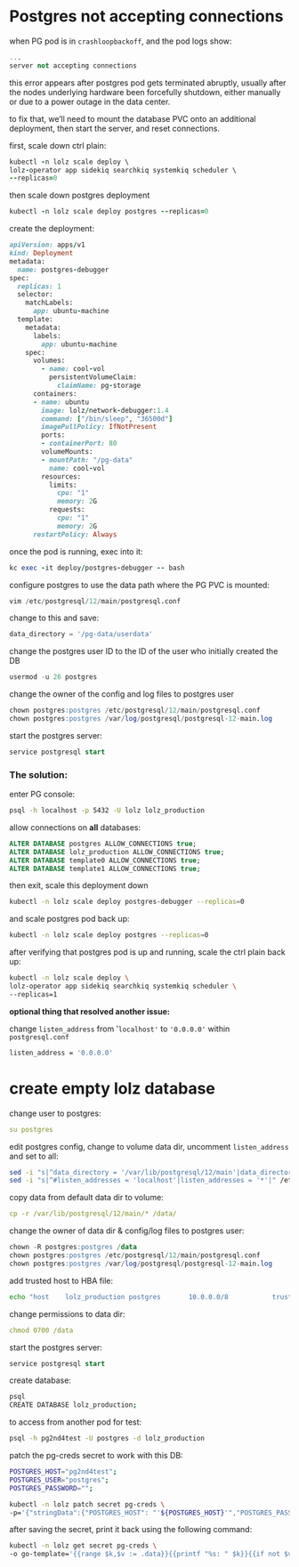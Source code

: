 # Postgres not accepting connections

when PG pod is in `crashloopbackoff`, and the pod logs show:

```sql
...
server not accepting connections
```

this error appears after postgres pod gets terminated abruptly, usually after the nodes underlying hardware been forcefully shutdown, either manually or due to a power outage in the data center.

to fix that, we’ll need to mount the database PVC onto an additional deployment, then start the server, and reset connections.

first, scale down ctrl plain:

```ruby
kubectl -n lolz scale deploy \
lolz-operator app sidekiq searchkiq systemkiq scheduler \
--replicas=0
```

then scale down postgres deployment

```ruby
kubectl -n lolz scale deploy postgres --replicas=0
```

create the deployment:

```ruby
apiVersion: apps/v1
kind: Deployment
metadata:
  name: postgres-debugger
spec:
  replicas: 1
  selector:
    matchLabels:
      app: ubuntu-machine
  template:
    metadata:
      labels:
        app: ubuntu-machine
    spec:
      volumes:
        - name: cool-vol
          persistentVolumeClaim:
            claimName: pg-storage
      containers:
      - name: ubuntu
        image: lolz/network-debugger:1.4
        command: ["/bin/sleep", "36500d"]
        imagePullPolicy: IfNotPresent
        ports:
        - containerPort: 80
        volumeMounts:
        - mountPath: "/pg-data"
          name: cool-vol
        resources:
          limits:
            cpu: "1"
            memory: 2G
          requests:
            cpu: "1"
            memory: 2G
      restartPolicy: Always
```

once the pod is running, exec into it:

```ruby
kc exec -it deploy/postgres-debugger -- bash
```

configure postgres to use the data path where the PG PVC is mounted:

```sql
vim /etc/postgresql/12/main/postgresql.conf
```

change to this and save:

```sql
data_directory = '/pg-data/userdata'
```

change the postgres user ID to the ID of the user who initially created the DB

```sql
usermod -u 26 postgres
```

change the owner of the config and log files to postgres user

```sql
chown postgres:postgres /etc/postgresql/12/main/postgresql.conf
chown postgres:postgres /var/log/postgresql/postgresql-12-main.log
```

start the postgres server:

```sql
service postgresql start
```

### The solution:

enter PG console:

```bash
psql -h localhost -p 5432 -U lolz lolz_production
```

allow connections on **all** databases:

```sql
ALTER DATABASE postgres ALLOW_CONNECTIONS true;
ALTER DATABASE lolz_production ALLOW_CONNECTIONS true;
ALTER DATABASE template0 ALLOW_CONNECTIONS true;
ALTER DATABASE template1 ALLOW_CONNECTIONS true;
```

then exit, scale this deployment down

```bash
kubectl -n lolz scale deploy postgres-debugger --replicas=0
```

and scale postgres pod back up:

```bash
kubectl -n lolz scale deploy postgres --replicas=0
```

after verifying that postgres pod is up and running, scale the ctrl plain back up:

```bash
kubectl -n lolz scale deploy \
lolz-operator app sidekiq searchkiq systemkiq scheduler \
--replicas=1
```

**optional thing that resolved another issue:**

change `listen_address` from '`localhost'` to `'0.0.0.0'` within `postgresql.conf`

```bash
listen_address = '0.0.0.0'
```

# create empty lolz database

change user to postgres:

```yaml
su postgres
```

edit postgres config, change to volume data dir, uncomment `listen_address` and set to all:

```bash
sed -i "s|^data_directory = '/var/lib/postgresql/12/main'|data_directory = '/data'|" /etc/postgresql/12/main/postgresql.conf
sed -i "s|^#listen_addresses = 'localhost'|listen_addresses = '*'|" /etc/postgresql/12/main/postgresql.conf
```

copy data from default data dir to volume:

```yaml
cp -r /var/lib/postgresql/12/main/* /data/
```

change the owner of data dir & config/log files to postgres user:

```sql
chown -R postgres:postgres /data
chown postgres:postgres /etc/postgresql/12/main/postgresql.conf
chown postgres:postgres /var/log/postgresql/postgresql-12-main.log
```

add trusted host to HBA file:

```bash
echo "host    lolz_production postgres       10.0.0.0/8           trust" >> /etc/postgresql/12/main/pg_hba.conf
```

change permissions to data dir:

```yaml
chmod 0700 /data
```

start the postgres server:

```sql
service postgresql start
```

create database:

```bash
psql
CREATE DATABASE lolz_production;
```

to access from another pod for test:

```bash
psql -h pg2nd4test -U postgres -d lolz_production
```

patch the pg-creds secret to work with this DB:

```bash
POSTGRES_HOST="pg2nd4test";
POSTGRES_USER="postgres";
POSTGRES_PASSWORD="";

kubectl -n lolz patch secret pg-creds \
-p='{"stringData":{"POSTGRES_HOST": "'${POSTGRES_HOST}'","POSTGRES_PASSWORD": "'${POSTGRES_PASSWORD}'","POSTGRESQL_ADMIN_PASSWORD": "'${POSTGRES_PASSWORD}'","POSTGRESQL_PASSWORD": "'${POSTGRES_PASSWORD}'","POSTGRES_USER": "'${POSTGRES_USER}'","POSTGRESQL_USER":"'${POSTGRES_USER}'"}}' -v=1
```

after saving the secret, print it back using the following command:

```bash
kubectl -n lolz get secret pg-creds \
-o go-template='{{range $k,$v := .data}}{{printf "%s: " $k}}{{if not $v}}{{$v}}{{else}}{{$v | base64decode}}{{end}}{{"\n"}}{{end}}'
```